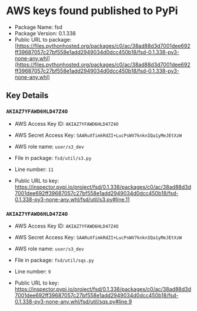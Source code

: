 # AWS keys found published to PyPi

* Package Name: fsd
* Package Version: 0.1.338
* Public URL to package: [https://files.pythonhosted.org/packages/c0/ac/38ad88d3d7001dee692ff39687057c27bf558e1add2949034d0dcc450b18/fsd-0.1.338-py3-none-any.whl](https://files.pythonhosted.org/packages/c0/ac/38ad88d3d7001dee692ff39687057c27bf558e1add2949034d0dcc450b18/fsd-0.1.338-py3-none-any.whl)

## Key Details

### `AKIAZ7YFAWD6HLD47Z4O`

* AWS Access Key ID: `AKIAZ7YFAWD6HLD47Z4O`
* AWS Secret Access Key: `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` 
* AWS role name: `user/s3_dev`
* File in package: `fsd/util/s3.py`
* Line number: `11`

* Public URL to key: https://inspector.pypi.io/project/fsd/0.1.338/packages/c0/ac/38ad88d3d7001dee692ff39687057c27bf558e1add2949034d0dcc450b18/fsd-0.1.338-py3-none-any.whl/fsd/util/s3.py#line.11



### `AKIAZ7YFAWD6HLD47Z4O`

* AWS Access Key ID: `AKIAZ7YFAWD6HLD47Z4O`
* AWS Secret Access Key: `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` 
* AWS role name: `user/s3_dev`
* File in package: `fsd/util/sqs.py`
* Line number: `9`

* Public URL to key: https://inspector.pypi.io/project/fsd/0.1.338/packages/c0/ac/38ad88d3d7001dee692ff39687057c27bf558e1add2949034d0dcc450b18/fsd-0.1.338-py3-none-any.whl/fsd/util/sqs.py#line.9


